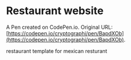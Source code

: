 # Restaurant website 

A Pen created on CodePen.io. Original URL: [https://codepen.io/cryptographi/pen/BapdXOb](https://codepen.io/cryptographi/pen/BapdXOb).

restaurant template for mexican resturant 